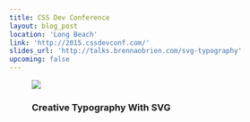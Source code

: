 ```yaml
---
title: CSS Dev Conference
layout: blog_post
location: 'Long Beach'
link: 'http://2015.cssdevconf.com/'
slides_url: 'http://talks.brennaobrien.com/svg-typography'
upcoming: false
---
```

<figure>
    <img src="{% asset_path talks/css-dev-conf.jpg %}">
    <figcaption>
        <h3>Creative Typography With SVG</h3>
    </figcaption>
</figure> 